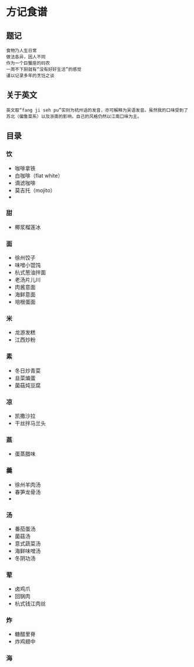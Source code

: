 方记食谱
=======


## 题记

    食物乃人生日常
    做法各异，因人不同
    作为一个巨蟹座的码农
    一周不下厨就有“没有好好生活”的感觉
    谨以记录多年的烹饪之谈

## 关于英文

    英文取“fang ji seh pu”实则为杭州话的发音，亦可解释为吴语发音。虽然我的口味受到了苏北（偏鲁菜系）以及浙南的影响，自己的风格仍然以江南口味为主。

## 目录

### 饮

* 咖啡拿铁
* 白咖啡（flat white）
* 滴滤咖啡
* 莫吉托（mojito）
* 

### 甜

* 椰浆榴莲冰

### 面

* 徐州饺子
* 味噌小馄饨
* 杭式葱油拌面
* 老汤片儿川
* 肉酱意面
* 海鲜意面
* 培根蛋面

### 米

* 龙游发糕
* 江西炒粉

### 素

* 冬日炒青菜
* 韭菜煸蛋
* 菌菇炖豆腐

### 凉

* 凯撒沙拉
* 干丝拌马兰头

### 蒸

* 蛋蒸腊味

### 羹

* 徐州羊肉汤
* 春笋龙骨汤
* 

### 汤

* 番茄蛋汤
* 菌菇汤
* 意式蔬菜汤
* 海鲜味噌汤
* 冬阴功汤

### 荤

* 卤鸡爪
* 回锅肉
* 杭式钱江肉丝

### 炸

* 糖醋里脊
* 炸鸡翅中

### 海